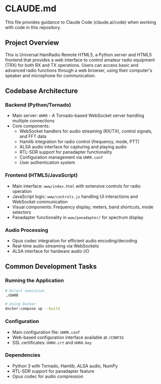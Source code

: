 # CLAUDE.md

This file provides guidance to Claude Code (claude.ai/code) when working with code in this repository.

## Project Overview

This is Universal HamRadio Remote HTML5, a Python server and HTML5 frontend that provides a web interface to control amateur radio equipment (TRX) for both RX and TX operations. Users can access basic and advanced radio functions through a web browser, using their computer's speaker and microphone for communication.

## Codebase Architecture

### Backend (Python/Tornado)
- Main server: `UHRR` - A Tornado-based WebSocket server handling multiple connections
- Core components:
  - WebSocket handlers for audio streaming (RX/TX), control signals, and FFT data
  - Hamlib integration for radio control (frequency, mode, PTT)
  - ALSA audio interface for capturing and playing audio
  - RTL-SDR support for panadapter functionality
  - Configuration management via `UHRR.conf`
  - User authentication system

### Frontend (HTML5/JavaScript)
- Main interface: `www/index.html` with extensive controls for radio operation
- JavaScript logic: `www/controls.js` handling UI interactions and WebSocket communication
- Visual components: Frequency display, meters, band shortcuts, mode selectors
- Panadapter functionality in `www/panadapter/` for spectrum display

### Audio Processing
- Opus codec integration for efficient audio encoding/decoding
- Real-time audio streaming via WebSockets
- ALSA interface for hardware audio I/O

## Common Development Tasks

### Running the Application
```bash
# Direct execution
./UHRR

# Using Docker
docker-compose up --build
```

### Configuration
- Main configuration file: `UHRR.conf`
- Web-based configuration interface available at `/CONFIG`
- SSL certificates: `UHRH.crt` and `UHRH.key`

### Dependencies
- Python 3 with Tornado, Hamlib, ALSA audio, NumPy
- RTL-SDR support for panadapter feature
- Opus codec for audio compression